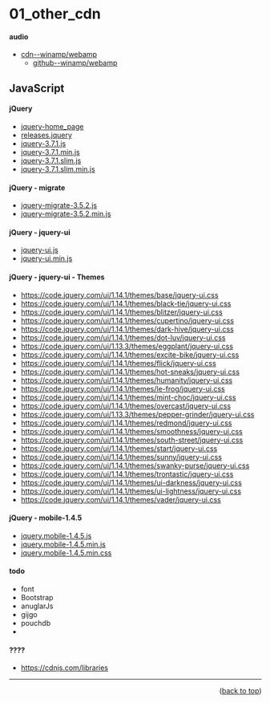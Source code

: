 <a name="topage"></a>

# 01_other_cdn

#### audio
* [cdn--winamp/webamp](https://unpkg.com/webamp@1.4.2/built/webamp.bundle.min.js)
    * [github--winamp/webamp](https://github.com/captbaritone/webamp)

## JavaScript

#### jQuery
* [jquery-home_page](https://jquery.com/)
* [releases.jquery](https://releases.jquery.com/)
* [jquery-3.7.1.js](https://code.jquery.com/jquery-3.7.1.js)
* [jquery-3.7.1.min.js](https://code.jquery.com/jquery-3.7.1.min.js)
* [jquery-3.7.1.slim.js](https://code.jquery.com/jquery-3.7.1.slim.js)
* [jquery-3.7.1.slim.min.js](https://code.jquery.com/jquery-3.7.1.slim.min.js)

#### jQuery - migrate
* [jquery-migrate-3.5.2.js](https://code.jquery.com/jquery-migrate-3.5.2.js)
* [jquery-migrate-3.5.2.min.js](https://code.jquery.com/jquery-migrate-3.5.2.min.js)
   
#### jQuery - jquery-ui
* [jquery-ui.js](https://code.jquery.com/ui/1.13.3/jquery-ui.js)
* [jquery-ui.min.js](https://code.jquery.com/ui/1.13.3/jquery-ui.min.js)

#### jQuery - jquery-ui - Themes
* https://code.jquery.com/ui/1.14.1/themes/base/jquery-ui.css
* https://code.jquery.com/ui/1.14.1/themes/black-tie/jquery-ui.css
* https://code.jquery.com/ui/1.14.1/themes/blitzer/jquery-ui.css
* https://code.jquery.com/ui/1.14.1/themes/cupertino/jquery-ui.css
* https://code.jquery.com/ui/1.14.1/themes/dark-hive/jquery-ui.css
* https://code.jquery.com/ui/1.14.1/themes/dot-luv/jquery-ui.css
* https://code.jquery.com/ui/1.13.3/themes/eggplant/jquery-ui.css
* https://code.jquery.com/ui/1.14.1/themes/excite-bike/jquery-ui.css
* https://code.jquery.com/ui/1.14.1/themes/flick/jquery-ui.css
* https://code.jquery.com/ui/1.14.1/themes/hot-sneaks/jquery-ui.css
* https://code.jquery.com/ui/1.14.1/themes/humanity/jquery-ui.css
* https://code.jquery.com/ui/1.14.1/themes/le-frog/jquery-ui.css
* https://code.jquery.com/ui/1.14.1/themes/mint-choc/jquery-ui.css
* https://code.jquery.com/ui/1.14.1/themes/overcast/jquery-ui.css
* https://code.jquery.com/ui/1.13.3/themes/pepper-grinder/jquery-ui.css
* https://code.jquery.com/ui/1.14.1/themes/redmond/jquery-ui.css
* https://code.jquery.com/ui/1.14.1/themes/smoothness/jquery-ui.css
* https://code.jquery.com/ui/1.14.1/themes/south-street/jquery-ui.css
* https://code.jquery.com/ui/1.14.1/themes/start/jquery-ui.css
* https://code.jquery.com/ui/1.14.1/themes/sunny/jquery-ui.css
* https://code.jquery.com/ui/1.14.1/themes/swanky-purse/jquery-ui.css
* https://code.jquery.com/ui/1.14.1/themes/trontastic/jquery-ui.css
* https://code.jquery.com/ui/1.14.1/themes/ui-darkness/jquery-ui.css
* https://code.jquery.com/ui/1.14.1/themes/ui-lightness/jquery-ui.css
* https://code.jquery.com/ui/1.14.1/themes/vader/jquery-ui.css

#### jQuery - mobile-1.4.5
* [jquery.mobile-1.4.5.js](https://code.jquery.com/mobile/1.4.5/jquery.mobile-1.4.5.js)
* [jquery.mobile-1.4.5.min.js](https://code.jquery.com/mobile/1.4.5/jquery.mobile-1.4.5.min.js)
* [jquery.mobile-1.4.5.min.css](https://code.jquery.com/mobile/1.4.5/jquery.mobile-1.4.5.min.css)



#### todo 
* font
* Bootstrap
* anuglarJs
* gijgo
* pouchdb
* 


#### ????
* https://cdnjs.com/libraries


-----

<p align="right">(<a href="#topage">back to top</a>)</p>
<br/>
<br/>
